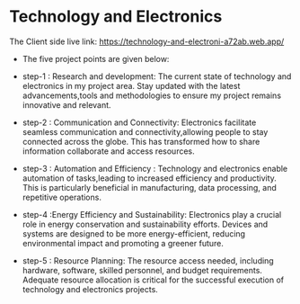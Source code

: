 # Technology and Electronics 

The Client side live link: https://technology-and-electroni-a72ab.web.app/




- The five project points are given below:

- step-1 : Research and development: The current state of technology and electronics in my project area. Stay updated with the latest advancements,tools and methodologies to ensure my project remains innovative and relevant.


- step-2 : Communication and Connectivity: Electronics facilitate seamless communication and connectivity,allowing people to stay connected across the globe. This has transformed how to share information collaborate and access resources.

- step-3 : Automation and Efficiency : Technology and electronics enable automation of tasks,leading to increased efficiency and productivity. This is particularly beneficial in manufacturing, data processing, and repetitive operations.

 - step-4 :Energy Efficiency and Sustainability: Electronics play a crucial role in energy conservation and sustainability efforts. Devices and systems are designed to be more energy-efficient, reducing environmental impact and promoting a greener future.

 - step-5 : Resource Planning: The resource access needed, including hardware, software, skilled personnel, and budget requirements. Adequate resource allocation is critical for the successful execution of technology and electronics projects.
